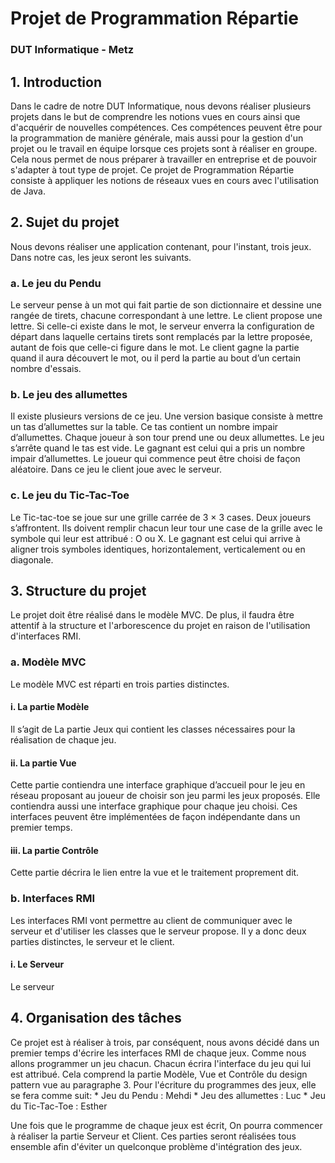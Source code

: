 # Projet de Programmation Répartie
### DUT Informatique - Metz

## 1. Introduction
Dans le cadre de notre DUT Informatique, nous devons réaliser plusieurs projets dans le but de comprendre les notions vues en cours ainsi que d'acquérir de nouvelles compétences. Ces compétences peuvent être pour la programmation de manière générale, mais aussi pour la gestion d'un projet ou le travail en équipe lorsque ces projets sont à réaliser en groupe. Cela nous permet de nous préparer à travailler en entreprise et de pouvoir s'adapter à tout type de projet.
Ce projet de Programmation Répartie consiste à appliquer les notions de réseaux vues en cours avec l'utilisation de Java.

## 2. Sujet du projet
Nous devons réaliser une application contenant, pour l'instant, trois jeux. Dans notre cas, les jeux seront les suivants.

### a. Le jeu du Pendu
Le serveur pense à un mot qui fait partie de son dictionnaire et dessine une rangée de tirets, chacune correspondant à une lettre. Le client propose une lettre.
Si celle-ci existe dans le mot, le serveur enverra la configuration de départ dans laquelle certains tirets sont remplacés par la lettre proposée, autant de fois que celle-ci figure dans le mot.
Le client gagne la partie quand il aura découvert le mot, ou il perd la partie au bout d’un certain nombre d'essais.

### b. Le jeu des allumettes
Il existe plusieurs versions de ce jeu. Une version basique consiste à mettre un tas d’allumettes sur la table. Ce tas contient un nombre impair d’allumettes. Chaque joueur à son tour prend une ou deux allumettes. Le jeu s’arrête quand le tas est vide.
Le gagnant est celui qui a pris un nombre impair d’allumettes. Le joueur qui commence peut être choisi de façon aléatoire. Dans ce jeu le client joue avec le serveur.

### c. Le jeu du Tic-Tac-Toe
Le Tic-tac-toe se joue sur une grille carrée de 3 × 3 cases. Deux joueurs s’affrontent. Ils doivent remplir chacun leur tour une case de la grille avec le symbole qui leur est attribué : O ou X. 
Le gagnant est celui qui arrive à aligner trois symboles identiques, horizontalement, verticalement ou en diagonale.

## 3. Structure du projet
Le projet doit être réalisé dans le modèle MVC. De plus, il faudra être attentif à la structure et l'arborescence du projet en raison de l'utilisation d'interfaces RMI.

### a. Modèle MVC
Le modèle MVC est réparti en trois parties distinctes.

#### i. La partie Modèle
Il s’agit de La partie Jeux qui contient les classes nécessaires pour la réalisation de chaque jeu.

#### ii. La partie Vue
Cette partie contiendra une interface graphique d’accueil pour le jeu en réseau proposant au joueur de choisir son jeu parmi les jeux proposés. Elle contiendra aussi une interface graphique pour chaque jeu choisi. Ces interfaces peuvent être implémentées de façon indépendante dans un premier temps.

#### iii. La partie Contrôle
Cette partie décrira le lien entre la vue et le traitement proprement dit.

### b. Interfaces RMI
Les interfaces RMI vont permettre au client de communiquer avec le serveur et d'utiliser les classes que le serveur propose.
Il y a donc deux parties distinctes, le serveur et le client.

#### i. Le Serveur
Le serveur 

## 4. Organisation des tâches
Ce projet est à réaliser à trois, par conséquent, nous avons décidé dans un premier temps d'écrire les interfaces RMI de chaque jeux.
Comme nous allons programmer un jeu chacun. Chacun écrira l'interface du jeu qui lui est attribué. Cela comprend la partie Modèle, Vue et Contrôle du design pattern vue au paragraphe 3. Pour l'écriture du programmes des jeux, elle se fera comme suit:
    * Jeu du Pendu : Mehdi
    * Jeu des allumettes : Luc
    * Jeu du Tic-Tac-Toe : Esther

Une fois que le programme de chaque jeux est écrit, On pourra commencer à réaliser la partie Serveur et Client. Ces parties seront réalisées tous ensemble afin d'éviter un quelconque problème d'intégration des jeux.